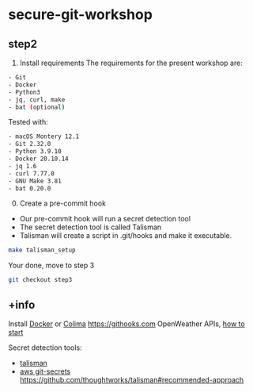 # secure-git-workshop

## step2

1. Install requirements
The requirements for the present workshop are:
```bash
- Git
- Docker 
- Python3	
- jq, curl, make
- bat (optional)
```

Tested with:
```bash
- macOS Montery 12.1
- Git 2.32.0
- Python 3.9.10
- Docker 20.10.14
- jq 1.6
- curl 7.77.0
- GNU Make 3.81
- bat 0.20.0
```

0. Create a pre-commit hook
- Our pre-commit hook will run a secret detection tool
- The secret detection tool is called Talisman
- Talisman will create a script in .git/hooks and make it executable.
```bash
make talisman_setup
```

Your done, move to step 3
```bash
git checkout step3
```

## +info
Install [Docker](https://docker-docs.netlify.app/install/) or [Colima](https://github.com/abiosoft/colima#installation)
https://githooks.com
OpenWeather APIs, [how to start](https://openweathermap.org/appid)

Secret detection tools:
- [talisman](https://github.com/thoughtworks/talisman#recommended-approach)
- [aws git-secrets](https://github.com/awslabs/git-secrets#examples)
https://github.com/thoughtworks/talisman#recommended-approach
